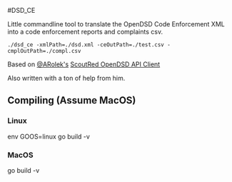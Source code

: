 #DSD_CE

Little commandline tool to translate the OpenDSD Code Enforcement XML into a code enforcement reports and complaints
csv.

`./dsd_ce -xmlPath=./dsd.xml -ceOutPath=./test.csv -cmplOutPath=./compl.csv`

Based on [@ARolek's](https://github.com/ARolek) [ScoutRed OpenDSD API Client](https://github.com/scoutred/opendsd)

Also written with a ton of help from him.

## Compiling (Assume MacOS)

### Linux
env GOOS=linux go build -v

### MacOS
go build -v

